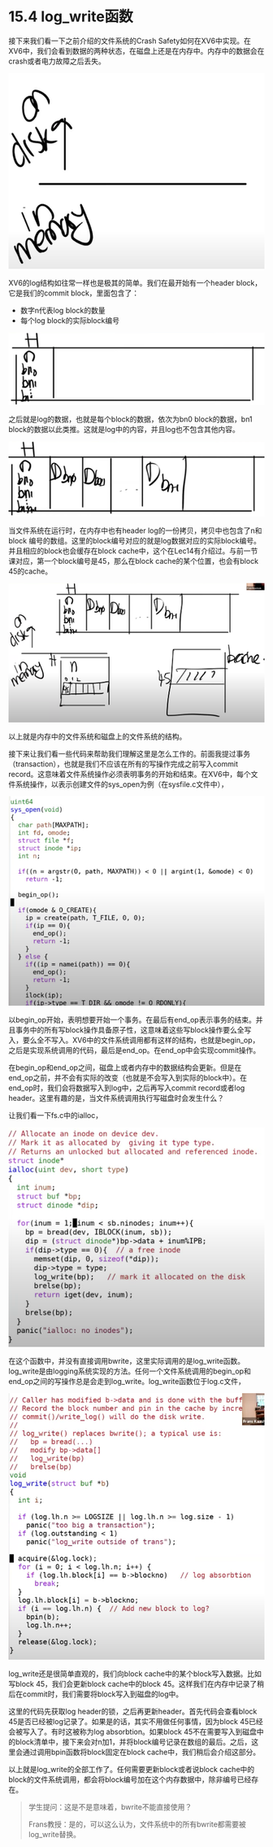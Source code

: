 # 15.4 log\_write函数

接下来我们看一下之前介绍的文件系统的Crash Safety如何在XV6中实现。在XV6中，我们会看到数据的两种状态，在磁盘上还是在内存中。内存中的数据会在crash或者电力故障之后丢失。

![](../.gitbook/assets/image%20%28624%29.png)

XV6的log结构如往常一样也是极其的简单。我们在最开始有一个header block，它是我们的commit block，里面包含了：

* 数字n代表log block的数量
* 每个log block的实际block编号

![](../.gitbook/assets/image%20%28643%29.png)

之后就是log的数据，也就是每个block的数据，依次为bn0 block的数据，bn1 block的数据以此类推。这就是log中的内容，并且log也不包含其他内容。

![](../.gitbook/assets/image%20%28639%29.png)

当文件系统在运行时，在内存中也有header log的一份拷贝，拷贝中也包含了n和block 编号的数组。这里的block编号对应的就是log数据对应的实际block编号。并且相应的block也会缓存在block cache中，这个在Lec14有介绍过。与前一节课对应，第一个block编号是45，那么在block cache的某个位置，也会有block 45的cache。

![](../.gitbook/assets/image%20%28649%29.png)

以上就是内存中的文件系统和磁盘上的文件系统的结构。

接下来让我们看一些代码来帮助我们理解这里是怎么工作的。前面我提过事务（transaction），也就是我们不应该在所有的写操作完成之前写入commit record。这意味着文件系统操作必须表明事务的开始和结束。在XV6中，每个文件系统操作，以表示创建文件的sys\_open为例（在sysfile.c文件中），

![](../.gitbook/assets/image%20%28626%29.png)

以begin\_op开始，表明想要开始一个事务。在最后有end\_op表示事务的结束。并且事务中的所有写block操作具备原子性，这意味着这些写block操作要么全写入，要么全不写入。XV6中的文件系统调用都有这样的结构，也就是begin\_op，之后是实现系统调用的代码，最后是end\_op。在end\_op中会实现commit操作。

在begin\_op和end\_op之间，磁盘上或者内存中的数据结构会更新。但是在end\_op之前，并不会有实际的改变（也就是不会写入到实际的block中）。在end\_op时，我们会将数据写入到log中，之后再写入commit  record或者log header。这里有趣的是，当文件系统调用执行写磁盘时会发生什么？

让我们看一下fs.c中的ialloc，

![](../.gitbook/assets/image%20%28623%29.png)

在这个函数中，并没有直接调用bwrite，这里实际调用的是log\_write函数。log\_write是由logging系统实现的方法。任何一个文件系统调用的begin\_op和end\_op之间的写操作总是会走到log\_write。log\_write函数位于log.c文件，

![](../.gitbook/assets/image%20%28630%29.png)

log\_write还是很简单直观的，我们向block cache中的某个block写入数据。比如写block 45，我们会更新block cache中的block 45。这样我们在内存中记录了稍后在commit时，我们需要将block写入到磁盘的log中。

这里的代码先获取log header的锁，之后再更新header。首先代码会查看block 45是否已经被log记录了。如果是的话，其实不用做任何事情，因为block 45已经会被写入了。有时这被称为log absorbtion。如果block 45不在需要写入到磁盘中的block清单中，接下来会对n加1，并将block编号记录在数组的最后。之后，这里会通过调用bpin函数将block固定在block cache中，我们稍后会介绍这部分。

以上就是log\_write的全部工作了。任何需要更新block或者说block cache中的block的文件系统调用，都会将block编号加在这个内存数据中，除非编号已经存在。

> 学生提问：这是不是意味着，bwrite不能直接使用？
>
> Frans教授：是的，可以这么认为，文件系统中的所有bwrite都需要被log\_write替换。

